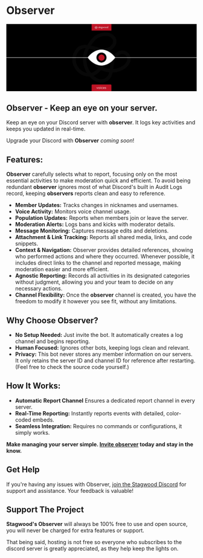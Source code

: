 # Observer
![An icon of an eye and the word Observer](banner.png)
## Observer - Keep an eye on your server.
Keep an eye on your Discord server with **observer**. It logs key activities and keeps you updated in real-time.

Upgrade your Discord with **Observer** *coming soon*!

## Features:
**Observer** carefully selects what to report, focusing only on the most essential activities to make moderation quick and efficient. To avoid being redundant **observer** ignores most of what Discord's built in Audit Logs record, keeping **observers** reports clean and easy to reference.
- **Member Updates:** Tracks changes in nicknames and usernames.
- **Voice Activity:** Monitors voice channel usage.
- **Population Updates:** Reports when members join or leave the server.
- **Moderation Alerts:** Logs bans and kicks with moderator details.
- **Message Monitoring:** Captures message edits and deletions.
- **Attachment & Link Tracking:** Reports all shared media, links, and code snippets.
- **Context & Navigation:** Observer provides detailed references, showing who performed actions and where they occurred. Whenever possible, it includes direct links to the channel and reported message, making moderation easier and more efficient.
- **Agnostic Reporting:** Records all activities in its designated categories without judgment, allowing you and your team to decide on any necessary actions.
- **Channel Flexibility:** Once the **observer** channel is created, you have the freedom to modify it however you see fit, without any limitations.


## Why Choose Observer?
- **No Setup Needed:** Just invite the bot. It automatically creates a log channel and begins reporting.
- **Human Focused:** Ignores other bots, keeping logs clean and relevant.
- **Privacy:** This bot never stores any member information on our servers. It only retains the server ID and channel ID for reference after restarting. (Feel free to check the source code yourself.)

## How It Works:
- **Automatic Report Channel** Ensures a dedicated report channel in every server.
- **Real-Time Reporting:** Instantly reports events with detailed, color-coded embeds.
- **Seamless Integration:** Requires no commands or configurations, it simply works.

**Make managing your server simple. [Invite observer](https://discord.com/oauth2/authorize?client_id=1263290467232252037&permissions=8&integration_type=0&scope=bot) today and stay in the know.**

## Get Help
If you're having any issues with Observer, [join the Stagwood Discord](http://stagwood.ink) for support and assistance. Your feedback is valuable!

## Support The Project
**Stagwood's Observer** will always be 100% free to use and open source, you will never be charged for extra features or support.

That being said, hosting is not free so everyone who subscribes to the discord server is greatly appreciated, as they help keep the lights on.

